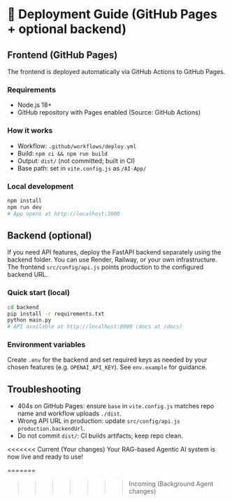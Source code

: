 # 🚀 Deployment Guide (GitHub Pages + optional backend)

## Frontend (GitHub Pages)

The frontend is deployed automatically via GitHub Actions to GitHub Pages.

### Requirements
- Node.js 18+
- GitHub repository with Pages enabled (Source: GitHub Actions)

### How it works
- Workflow: `.github/workflows/deploy.yml`
- Build: `npm ci && npm run build`
- Output: `dist/` (not committed; built in CI)
- Base path: set in `vite.config.js` as `/AI-App/`

### Local development
```bash
npm install
npm run dev
# App opens at http://localhost:3000
```

## Backend (optional)

If you need API features, deploy the FastAPI backend separately using the backend folder. You can use Render, Railway, or your own infrastructure. The frontend `src/config/api.js` points production to the configured backend URL.

### Quick start (local)
```bash
cd backend
pip install -r requirements.txt
python main.py
# API available at http://localhost:8000 (docs at /docs)
```

### Environment variables
Create `.env` for the backend and set required keys as needed by your chosen features (e.g. `OPENAI_API_KEY`). See `env.example` for guidance.

## Troubleshooting
- 404s on GitHub Pages: ensure `base` in `vite.config.js` matches repo name and workflow uploads `./dist`.
- Wrong API URL in production: update `src/config/api.js` `production.backendUrl`.
- Do not commit `dist/`: CI builds artifacts; keep repo clean.









<<<<<<< Current (Your changes)
Your RAG-based Agentic AI system is now live and ready to use!










=======
>>>>>>> Incoming (Background Agent changes)
